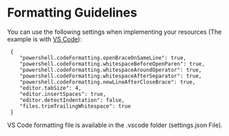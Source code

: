 # Formatting Guidelines

You can use the following settings when implementing your resources (The example is with [VS Code](https://code.visualstudio.com/)):

```
 {
    "powershell.codeFormatting.openBraceOnSameLine": true,
    "powershell.codeFormatting.whitespaceBeforeOpenParen": true,
    "powershell.codeFormatting.whitespaceAroundOperator": true,
    "powershell.codeFormatting.whitespaceAfterSeparator": true,
    "powershell.codeFormatting.newLineAfterCloseBrace": true,
    "editor.tabSize": 4,
    "editor.insertSpaces": true,
    "editor.detectIndentation": false,
    "files.trimTrailingWhitespace": true
 }
```

VS Code formatting file is available in the .vscode folder (settings.json File).
